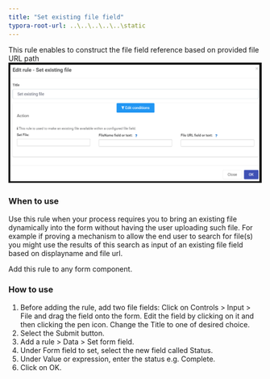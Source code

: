 ```yaml
---
title: "Set existing file field"
typora-root-url: ..\..\..\..\..\static
---
```


This rule enables to construct the file field reference based on provided file URL path
![Send email rule dialog box](/images/setexistingfile.png)

### When to use 
Use this rule when your process requires you to bring an existing file dynamically into the form without having the user uploading such file. For example if proving a mechanism to allow the end user to search for file(s) you might use the results of this search as input of an existing file field based on displayname and file url.

Add this rule to any form component.

### How to use

1. Before adding the rule, add two file fields: Click on Controls > Input > File and drag the field onto the form. Edit the field by clicking on it and then clicking the pen icon. Change the Title to one of desired choice. 
2. Select the Submit button.
3. Add a rule > Data > Set form field.
4. Under Form field to set, select the new field called Status.
5. Under Value or expression, enter the status e.g. Complete.
6. Click on OK.
